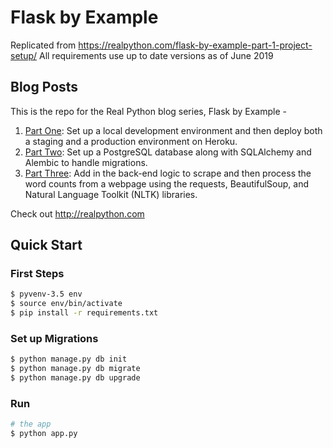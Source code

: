 # Flask by Example 
Replicated from https://realpython.com/flask-by-example-part-1-project-setup/
All requirements use up to date versions as of June 2019
 
## Blog Posts

This is the repo for the Real Python blog series, Flask by Example -

1. [Part One](https://realpython.com/blog/python/flask-by-example-part-1-project-setup/): Set up a local development environment and then deploy both a staging and a production environment on Heroku.
1. [Part Two](https://realpython.com/blog/python/flask-by-example-part-2-postgres-sqlalchemy-and-alembic): Set up a PostgreSQL database along with SQLAlchemy and Alembic to handle migrations.
1. [Part Three](https://realpython.com/blog/python/flask-by-example-part-3-text-processing-with-requests-beautifulsoup-nltk/): Add in the back-end logic to scrape and then process the word counts from a webpage using the requests, BeautifulSoup, and Natural Language Toolkit (NLTK) libraries.

Check out http://realpython.com

## Quick Start

### First Steps

```sh
$ pyvenv-3.5 env
$ source env/bin/activate
$ pip install -r requirements.txt
```

### Set up Migrations

```sh
$ python manage.py db init
$ python manage.py db migrate
$ python manage.py db upgrade
```

### Run

```sh
# the app
$ python app.py
```
